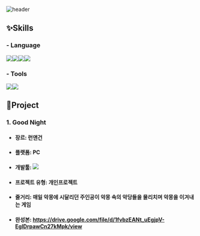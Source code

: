 ![header](https://capsule-render.vercel.app/api?type=wave&color=FAF4C0&height=200&section=header&text=Hi👋&fontSize=50)

## ✨Skills
### - Language
<img src="https://img.shields.io/badge/Python-3776AB?style=flat-square&logo=Python&logoColor=white"/><img src="https://img.shields.io/badge/Jupyter-F37626?style=flat-square&logo=Jupyter&logoColor=white"/><img src="https://img.shields.io/badge/C++-00599C?style=flat-square&logo=C%2B%2B&logoColor=white"/><img src="https://img.shields.io/badge/C-A8B9CC?style=flat-square&logo=C&logoColor=white"/>

### - Tools
<img src="https://img.shields.io/badge/Unity-FFFFFF?style=flat-square&logo=Unity&logoColor=black"/><img src="https://img.shields.io/badge/GitHub-181717?style=flat-square&logo=GitHub&logoColor=white"/>

## 🔭Project
### 1. Good Night
- #### 장르: 런앤건
- #### 플랫폼: PC
- #### 개발툴: <img src="https://img.shields.io/badge/Unity-FFFFFF?style=flat-square&logo=Unity&logoColor=black"/>
- #### 프로젝트 유형: 개인프로젝트
- #### 줄거리: 매일 악몽에 시달리던 주인공이 악몽 속의 악당들을 물리치며 악몽을 이겨내는 게임
- #### 완성본: https://drive.google.com/file/d/1fvbzEANt_uEgjpV-EgIDrpawCn27kMpk/view


<!--
**yoonjiii218/yoonjiii218** is a ✨ _special_ ✨ repository because its `README.md` (this file) appears on your GitHub profile.

Here are some ideas to get you started:

- 🔭 I’m currently working on ...
- 🌱 I’m currently learning ...
- 👯 I’m looking to collaborate on ...
- 🤔 I’m looking for help with ...
- 💬 Ask me about ...
- 📫 How to reach me: ...
- 😄 Pronouns: ...
- ⚡ Fun fact: ...
-->
